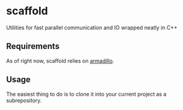 scaffold
========

Utilities for fast parallel communication and IO wrapped neatly in C++

Requirements
------------

As of right now, scaffold relies on [armadillo](http://arma.sourceforge.net/).

Usage
-----

The easiest thing to do is to clone it into your current project as a subrepository.
